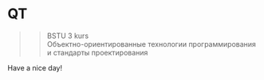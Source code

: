 # QT
>>BSTU
3 kurs<br>
Объектно-ориентированные технологии программирования и стандарты проектирования<br>

Have a nice day!
